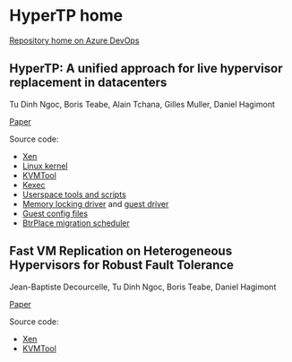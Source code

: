 # HyperTP home

[Repository home on Azure DevOps](https://dev.azure.com/dinhngtu/xenkvm)

## HyperTP: A unified approach for live hypervisor replacement in datacenters
Tu Dinh Ngoc, Boris Teabe, Alain Tchana, Gilles Muller, Daniel Hagimont

[Paper](https://hal.science/hal-04477700)

Source code:
- [Xen](https://dev.azure.com/dinhngtu/xenkvm/_git/xen)
- [Linux kernel](https://dev.azure.com/dinhngtu/xenkvm/_git/linux-pram)
- [KVMTool](https://dev.azure.com/dinhngtu/xenkvm/_git/kvmtool)
- [Kexec](https://dev.azure.com/dinhngtu/xenkvm/_git/kexec-tools)
- [Userspace tools and scripts](https://dev.azure.com/dinhngtu/xenkvm/_git/xenmigtools)
- [Memory locking driver](https://dev.azure.com/dinhngtu/xenkvm/_git/vptrans) and [guest driver](https://dev.azure.com/dinhngtu/xenkvm/_git/xenkvm_guest_utils)
- [Guest config files](https://dev.azure.com/dinhngtu/xenkvm/_git/xen-cfg)
- [BtrPlace migration scheduler](https://dev.azure.com/dinhngtu/xenkvm/_git/btrplace-migrate)

## Fast VM Replication on Heterogeneous Hypervisors for Robust Fault Tolerance
Jean-Baptiste Decourcelle, Tu Dinh Ngoc, Boris Teabe, Daniel Hagimont

[Paper](https://hal.science/hal-04095419)

Source code:
- [Xen](https://dev.azure.com/dinhngtu/xenkvm/_git/xen?path=%2F&version=GBremus-syncho&_a=history)
- [KVMTool](https://dev.azure.com/dinhngtu/xenkvm/_git/kvmtool?path=%2F&version=GBremus-syncho&_a=history)
